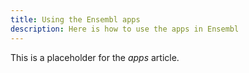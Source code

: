 ```yaml
---
title: Using the Ensembl apps
description: Here is how to use the apps in Ensembl
---
```


This is a placeholder for the _apps_ article.
